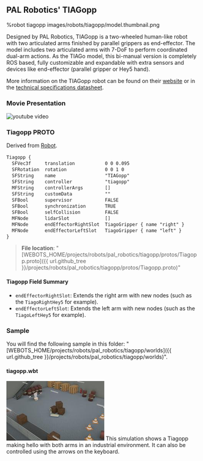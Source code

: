## PAL Robotics' TIAGopp

%robot tiagopp images/robots/tiagopp/model.thumbnail.png

Designed by PAL Robotics, TIAGopp is a two-wheeled human-like robot with two articulated arms finished by parallel grippers as end-effector.
The model includes two articulated arms with 7-DoF to perform coordinated dual-arm actions.
As the TIAGo model, this bi-manual version is completely ROS based, fully customizable and expandable with extra sensors and devices like end-effector (parallel gripper or Hey5 hand).

More information on the TIAGopp robot can be found on their [website](http://blog.pal-robotics.com/tiago-bi-manual-robot-research/) or in the [technical specifications datasheet](http://pal-robotics.com/wp-content/uploads/2019/07/Datasheet_TIAGo_Complete.pdf).

### Movie Presentation

![youtube video](https://www.youtube.com/watch?v=2KYpuaREQm0)

### Tiagopp PROTO

Derived from [Robot](../reference/robot.md).
```
Tiagopp {
  SFVec3f     translation           0 0 0.095
  SFRotation  rotation              0 0 1 0
  SFString    name                  "TIAGopp"
  SFString    controller            "tiagopp"
  MFString    controllerArgs        []
  SFString    customData            ""
  SFBool      supervisor            FALSE
  SFBool      synchronization       TRUE
  SFBool      selfCollision         FALSE
  MFNode      lidarSlot             []
  MFNode      endEffectorRightSlot  TiagoGripper { name "right" }
  MFNode      endEffectorLeftSlot   TiagoGripper { name "left" }
}
```
> **File location**: "[WEBOTS\_HOME/projects/robots/pal\_robotics/tiagopp/protos/Tiagopp.proto]({{ url.github_tree }}/projects/robots/pal_robotics/tiagopp/protos/Tiagopp.proto)"

#### Tiagopp Field Summary

- `endEffectorRightSlot`: Extends the right arm with new nodes (such as the `TiagoRightHey5` for example).
- `endEffectorLeftSlot`: Extends the left arm with new nodes (such as the `TiagoLeftHey5` for example).

### Sample

You will find the following sample in this folder: "[WEBOTS\_HOME/projects/robots/pal\_robotics/tiagopp/worlds]({{ url.github_tree }}/projects/robots/pal_robotics/tiagopp/worlds)".

#### tiagopp.wbt

![tiagopp.wbt.png](images/robots/tiagopp/tiagopp.wbt.thumbnail.jpg) This simulation shows a Tiagopp making hello with both arms in an industrial environment. It can also be controlled using the arrows on the keyboard.
